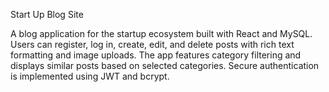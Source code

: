 Start Up Blog Site

A blog application for the startup ecosystem built with React and MySQL. Users can register, log in, create, edit, and delete posts with rich text formatting and image uploads. The app features category filtering and displays similar posts based on selected categories. Secure authentication is implemented using JWT and bcrypt.


